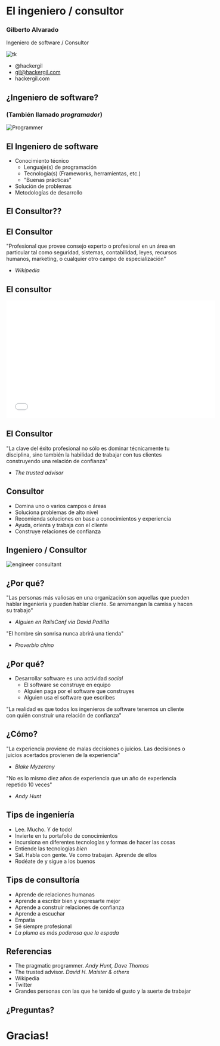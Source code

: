 # El ingeniero / consultor



### **Gilberto Alvarado**

Ingeniero de software / Consultor

![tk](http://www.tacitknowledge.com/wp-content/uploads/2014/04/TK_logo_horiz.png)

* @hackergil
* gil@hackergil.com
* hackergil.com



## ¿Ingeniero de software?
### (También llamado _programador_)



![Programmer](http://geekshumor.com/wp-content/uploads/2013/10/Programmer.jpg)



## El Ingeniero de software

* Conocimiento técnico
  * Lenguaje(s) de programación
  * Tecnología(s) (Frameworks, herramientas, etc.)
  * "Buenas prácticas"
* Solución de problemas
* Metodologías de desarrollo



## El Consultor??



## El Consultor

"Profesional que provee consejo experto o profesional en un área en
particular tal como seguridad, sistemas, contabilidad, leyes, recursos
humanos, marketing, o cualquier otro campo de especialización"

- _Wikipedia_



## El consultor

<iframe width="560" height="315"
src="//www.youtube.com/embed/BKorP55Aqvg" frameborder="0"
allowfullscreen></iframe>



## El Consultor

"La clave del éxito profesional no sólo es dominar técnicamente tu
disciplina, sino también la habilidad de trabajar con tus clientes
construyendo una relación de confianza"

- _The trusted advisor_



## Consultor

* Domina uno o varios campos o áreas
* Soluciona problemas de alto nivel
* Recomienda soluciones en base a conocimientos y experiencia
* Ayuda, orienta y trabaja con el cliente
* Construye relaciones de confianza



## Ingeniero / Consultor

![engineer consultant](http://static.hogarutil.com/archivos/201110/feng-shui-ying-yang-xl-668x400x80xX.jpg)



## ¿Por qué?

"Las personas más valiosas en una organización son aquellas que pueden
hablar ingeniería y pueden hablar cliente. Se arremangan la camisa y hacen su trabajo"

- _Alguien en RailsConf via David Padilla_

"El hombre sin sonrisa nunca abrirá una tienda"

- _Proverbio chino_



## ¿Por qué?

* Desarrollar software es una actividad *social*
  * El software se construye en equipo
  * Alguien paga por el software que construyes
  * Alguien usa el software que escribes

"La realidad es que todos los ingenieros de software tenemos un cliente con quién construir una
relación de confianza"



## ¿Cómo?

"La experiencia proviene de malas decisiones o juicios. Las decisiones o
juicios acertados provienen de la experiencia"

- _Blake Myzerany_

"No es lo mismo diez años de experiencia que un año de experiencia
repetido 10 veces"

- _Andy Hunt_



## Tips de ingeniería

* Lee. Mucho. Y de todo!
* Invierte en tu portafolio de conocimientos
* Incursiona en diferentes tecnologías y formas de hacer las cosas
* Entiende las tecnologías *bien*
* Sal. Habla con gente. Ve como trabajan. Aprende de ellos
* Rodéate de y sigue a los buenos



## Tips de consultoría

* Aprende de relaciones humanas
* Aprende a escribir bien y expresarte mejor
* Aprende a construir relaciones de confianza
* Aprende a escuchar
* Empatía
* Sé siempre profesional
* _La pluma es más poderosa que la espada_



## Referencias

* The pragmatic programmer. _Andy Hunt, Dave Thomas_
* The trusted advisor. _David H. Maister & others_
* Wikipedia
* Twitter
* Grandes personas con las que he tenido el gusto y la suerte de trabajar



## ¿Preguntas?



# Gracias!
